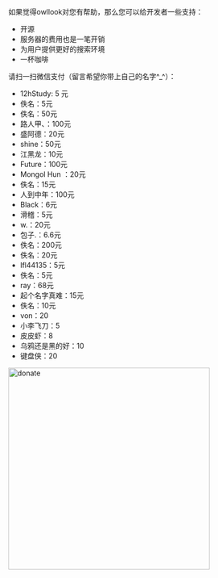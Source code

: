 如果觉得owllook对您有帮助，那么您可以给开发者一些支持：

- 开源
- 服务器的费用也是一笔开销
- 为用户提供更好的搜索环境
- 一杯咖啡

请扫一扫微信支付（留言希望你带上自己的名字^_^）：

- 12hStudy: 5 元
- 佚名：5元
- 佚名：50元
- 路人甲、：100元
- 盛阿德：20元
- shine：50元
- 江黑龙：10元
- Future：100元
- Mongol Hun ：20元
- 佚名：15元
- 人到中年：100元
- Black：6元
- 滑稽：5元
- w.：20元
- 包子.：6.6元
- 佚名：200元
- 佚名：20元
- lfl44135：5元
- 佚名：5元
- ray：68元
- 起个名字真难：15元
- 佚名：10元
- von：20
- 小李飞刀：5
- 皮皮虾：8
- 乌鸦还是黑的好：10
- 键盘侠：20

<img src="http://oe7yjec8x.bkt.clouddn.com/howie/2017-01-25-wx.png" width = "400" height = "400" alt="donate" align=center />
